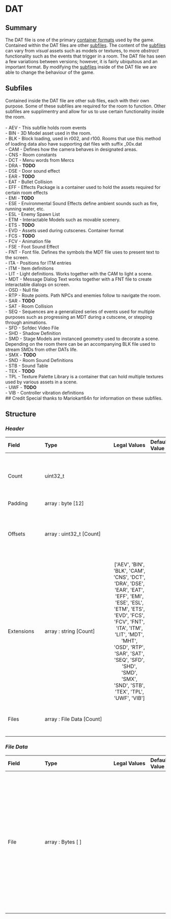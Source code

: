 # DAT

## Summary
 The DAT file is one of the primary [container formats](https://en.wikipedia.org/wiki/Container_format_(computing)) used by the game. Contained within the DAT files are other [subfiles](#subfiles). The content of the [subfiles](#subfiles) can vary from *visual* assets such as models or textures, to more *abstract* functionality such as the events that trigger in a room. The DAT file has seen a few variations between versions; however, it is fairly ubiquitous and an important format. By modifying the [subfiles](#subfiles) inside of the DAT file we are able to change the behaviour of the game.
## Subfiles
Contained inside the DAT file are other sub files, each with their own purpose. Some of these subfiles are required for the room to function. Other subfiles are supplimentry and allow for us to use certain functionality inside the room. <br><br> - AEV - This subfile holds room events<br> - BIN - 3D Model asset used in the room.<br> - BLK - Block loading, used in r002, and r100. Rooms that use this method of loading data also have supporting dat files with suffix _00x.dat<br> - CAM - Defines how the camera behaves in designated areas.<br> - CNS - Room constants<br> - DCT - Menu words from Mercs<br> - DRA - **TODO**<br> - DSE - Door sound effect<br> - EAR - **TODO**<br> - EAT - Bullet Collision<br> - EFF - Effects Package is a container used to hold the assets required for certain room effects<br> - EMI - **TODO**<br> - ESE - Environmental Sound Effects define ambient sounds such as fire, running water, etc.<br> - ESL - Enemy Spawn List<br> - ETM - Interactable Models such as movable scenery.<br> - ETS - **TODO**<br> - EVD - Assets used during cutscenes. Container format<br> - FCS - **TODO**<br> - FCV - Animation file<br> - FSE - Foot Sound Effect<br> - FNT - Font file. Defines the symbols the MDT file uses to present text to the screen.<br> - ITA - Positions for ITM entries<br> - ITM - Item definitions<br> - LIT - Light definitions. Works together with the CAM to light a scene.<br> - MDT - Message Dialog Text works together with a FNT file to create interactable dialogs on screen.<br> - OSD - Null file<br> - RTP - Route points. Path NPCs and enemies follow to navigate the room.<br> - SAR - **TODO**<br> - SAT - Room Collision<br> - SEQ - Sequences are a generalized series of events used for multiple purposes such as progressing an MDT during a cutscene, or stepping through animations.<br> - SFD - Sofdec Video File<br> - SHD - Shadow Definition<br> - SMD - Stage Models are instanced geometry used to decorate a scene. Depending on the room there can be an accompanying BLK file used to stream SMDs from other DATs life.<br> - SMX - **TODO**<br> - SND - Room Sound Definitions<br> - STB - Sound Table<br> - TEX - **TODO**<br> - TPL - Texture Palette Library is a container that can hold multiple textures used by various assets in a scene. <br> - UWF - **TODO**<br> - VIB - Controller vibration definitions<br>## Credit
Special thanks to Mariokart64n for information on these subfiles.
## Structure
### *Header*


| <span style="display: inline-block; width:100px">Field</span> | <span style="display: inline-block; width:200px">Type</span> | <span style="display: inline-block; width:100px">Legal Values</span> | <span style="display: inline-block; width:100px">Default Value</span> | Comment |
| :- | :- | :-: | :- | :- |
| <span id='count'>Count</span> | uint32_t   |  |  | The amount of subfiles contained within the DAT. |
| <span id='padding'>Padding</span> | array : byte [12] |  |  |  |
| <span id='offsets'>Offsets</span> | array : uint32_t [Count] |  |  | List of offsets pointing to the start of each chunk of data. |
| <span id='extensions'>Extensions</span> | array : string [Count] | ['AEV', 'BIN', 'BLK', 'CAM', 'CNS', 'DCT', 'DRA', 'DSE', 'EAR', 'EAT', 'EFF', 'EMI', 'ESE', 'ESL', 'ETM', 'ETS', 'EVD', 'FCS', 'FCV', 'FNT', 'ITA', 'ITM', 'LIT', 'MDT', 'MHT', 'OSD', 'RTP', 'SAR', 'SAT', 'SEQ', 'SFD', 'SHD', 'SMD', 'SMX', 'SND', 'STB', 'TEX', 'TPL', 'UWF', 'VIB'] |  | List of extension for the files. |
| <span id='files'>Files</span> | array : File Data [Count] |  |  | List of raw data for the contained files. |
### *File Data*


| <span style="display: inline-block; width:100px">Field</span> | <span style="display: inline-block; width:200px">Type</span> | <span style="display: inline-block; width:100px">Legal Values</span> | <span style="display: inline-block; width:100px">Default Value</span> | Comment |
| :- | :- | :-: | :- | :- |
| <span id='file'>File</span> | array : Bytes [ ] |  |  | The raw data for a subfile contained in the DAT. Size is calculated using the offsets. offset[i+1] - offset[i] will equal the size of the chunk. (or offset[i] through the end of file for the last chunk) |
